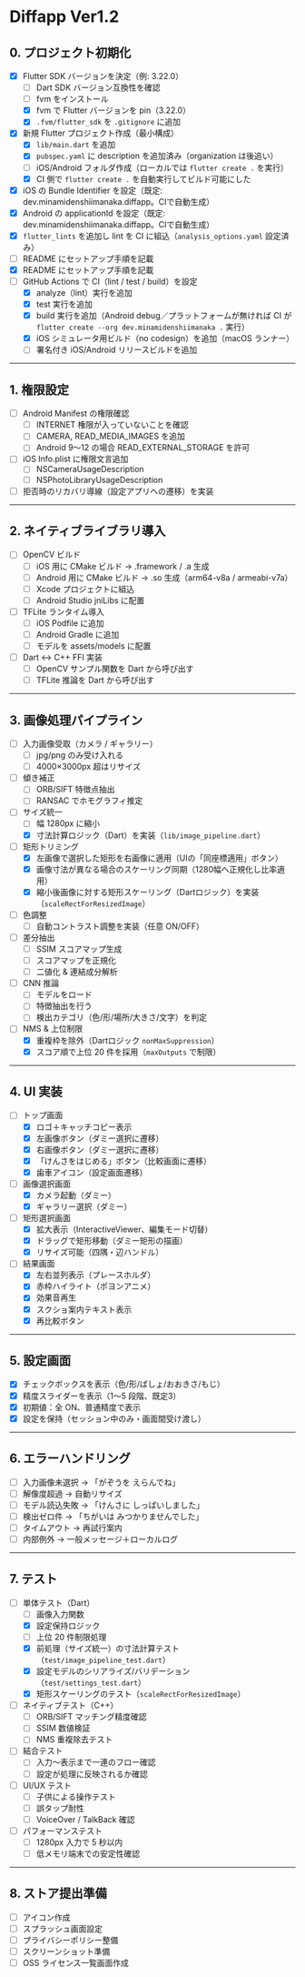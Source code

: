 # Diffapp Ver1.2 
## 0. プロジェクト初期化

- [x] Flutter SDK バージョンを決定（例: 3.22.0）
  - [ ] Dart SDK バージョン互換性を確認
  - [ ] fvm をインストール
  - [x] fvm で Flutter バージョンを pin（3.22.0）
  - [x] `.fvm/flutter_sdk` を `.gitignore` に追加
- [x] 新規 Flutter プロジェクト作成（最小構成）
  - [x] `lib/main.dart` を追加
  - [x] `pubspec.yaml` に description を追加済み（organization は後追い）
  - [ ] iOS/Android フォルダ作成（ローカルでは `flutter create .` を実行）
  - [x] CI 側で `flutter create .` を自動実行してビルド可能にした
 - [x] iOS の Bundle Identifier を設定（既定: dev.minamidenshiimanaka.diffapp。CIで自動生成）
 - [x] Android の applicationId を設定（既定: dev.minamidenshiimanaka.diffapp。CIで自動生成）
- [x] `flutter_lints` を追加し lint を CI に組込（`analysis_options.yaml` 設定済み）
- [ ] README にセットアップ手順を記載
 - [x] README にセットアップ手順を記載
- [ ] GitHub Actions で CI（lint / test / build）を設定
  - [x] analyze（lint）実行を追加
  - [x] test 実行を追加
  - [x] build 実行を追加（Android debug／プラットフォームが無ければ CI が `flutter create --org dev.minamidenshiimanaka .` 実行）
  - [x] iOS シミュレータ用ビルド（no codesign）を追加（macOS ランナー）
  - [ ] 署名付き iOS/Android リリースビルドを追加

---

## 1. 権限設定

- [ ] Android Manifest の権限確認
  - [ ] INTERNET 権限が入っていないことを確認
  - [ ] CAMERA, READ_MEDIA_IMAGES を追加
  - [ ] Android 9〜12 の場合 READ_EXTERNAL_STORAGE を許可
- [ ] iOS Info.plist に権限文言追加
  - [ ] NSCameraUsageDescription
  - [ ] NSPhotoLibraryUsageDescription
- [ ] 拒否時のリカバリ導線（設定アプリへの遷移）を実装

---

## 2. ネイティブライブラリ導入

- [ ] OpenCV ビルド
  - [ ] iOS 用に CMake ビルド → .framework / .a 生成
  - [ ] Android 用に CMake ビルド → .so 生成（arm64-v8a / armeabi-v7a）
  - [ ] Xcode プロジェクトに組込
  - [ ] Android Studio jniLibs に配置
- [ ] TFLite ランタイム導入
  - [ ] iOS Podfile に追加
  - [ ] Android Gradle に追加
  - [ ] モデルを assets/models に配置
- [ ] Dart ↔ C++ FFI 実装
  - [ ] OpenCV サンプル関数を Dart から呼び出す
  - [ ] TFLite 推論を Dart から呼び出す

---

## 3. 画像処理パイプライン

- [ ] 入力画像受取（カメラ / ギャラリー）
  - [ ] jpg/png のみ受け入れる
  - [ ] 4000×3000px 超はリサイズ
- [ ] 傾き補正
  - [ ] ORB/SIFT 特徴点抽出
  - [ ] RANSAC でホモグラフィ推定
- [ ] サイズ統一
  - [ ] 幅 1280px に縮小
  - [x] 寸法計算ロジック（Dart）を実装（`lib/image_pipeline.dart`）
- [ ] 矩形トリミング
  - [x] 左画像で選択した矩形を右画像に適用（UIの「同座標適用」ボタン）
  - [x] 画像寸法が異なる場合のスケーリング同期（1280幅へ正規化し比率適用）
  - [x] 縮小後画像に対する矩形スケーリング（Dartロジック）を実装（`scaleRectForResizedImage`）
- [ ] 色調整
  - [ ] 自動コントラスト調整を実装（任意 ON/OFF）
- [ ] 差分抽出
  - [ ] SSIM スコアマップ生成
  - [ ] スコアマップを正規化
  - [ ] 二値化 & 連結成分解析
- [ ] CNN 推論
  - [ ] モデルをロード
  - [ ] 特徴抽出を行う
  - [ ] 検出カテゴリ（色/形/場所/大きさ/文字）を判定
- [ ] NMS & 上位制限
  - [x] 重複枠を除外（Dartロジック `nonMaxSuppression`）
  - [x] スコア順で上位 20 件を採用（`maxOutputs` で制限）

---

## 4. UI 実装

- [ ] トップ画面
  - [x] ロゴ＋キャッチコピー表示
  - [x] 左画像ボタン（ダミー選択に遷移）
  - [x] 右画像ボタン（ダミー選択に遷移）
  - [x] 「けんさをはじめる」ボタン（比較画面に遷移）
  - [x] 歯車アイコン（設定画面遷移）
- [ ] 画像選択画面
  - [x] カメラ起動（ダミー）
  - [x] ギャラリー選択（ダミー）
- [ ] 矩形選択画面
  - [x] 拡大表示（InteractiveViewer、編集モード切替）
  - [x] ドラッグで矩形移動（ダミー矩形の描画）
  - [x] リサイズ可能（四隅・辺ハンドル）
- [ ] 結果画面
  - [x] 左右並列表示（プレースホルダ）
  - [x] 赤枠ハイライト（ポヨンアニメ）
  - [x] 効果音再生
  - [x] スクショ案内テキスト表示
  - [x] 再比較ボタン

---

## 5. 設定画面

- [x] チェックボックスを表示（色/形/ばしょ/おおきさ/もじ）
- [x] 精度スライダーを表示（1〜5 段階、既定3）
- [x] 初期値：全 ON、普通精度で表示
- [x] 設定を保持（セッション中のみ・画面間受け渡し）

---

## 6. エラーハンドリング

- [ ] 入力画像未選択 → 「がぞうを えらんでね」
- [ ] 解像度超過 → 自動リサイズ
- [ ] モデル読込失敗 → 「けんさに しっぱいしました」
- [ ] 検出ゼロ件 → 「ちがいは みつかりませんでした」
- [ ] タイムアウト → 再試行案内
- [ ] 内部例外 → 一般メッセージ＋ローカルログ

---

## 7. テスト

- [ ] 単体テスト（Dart）
  - [ ] 画像入力関数
  - [x] 設定保持ロジック
  - [ ] 上位 20 件制限処理
  - [x] 前処理（サイズ統一）の寸法計算テスト（`test/image_pipeline_test.dart`）
  - [x] 設定モデルのシリアライズ/バリデーション（`test/settings_test.dart`）
  - [x] 矩形スケーリングのテスト（`scaleRectForResizedImage`）
- [ ] ネイティブテスト（C++）
  - [ ] ORB/SIFT マッチング精度確認
  - [ ] SSIM 数値検証
  - [ ] NMS 重複除去テスト
- [ ] 結合テスト
  - [ ] 入力〜表示まで一連のフロー確認
  - [ ] 設定が処理に反映されるか確認
- [ ] UI/UX テスト
  - [ ] 子供による操作テスト
  - [ ] 誤タップ耐性
  - [ ] VoiceOver / TalkBack 確認
- [ ] パフォーマンステスト
  - [ ] 1280px 入力で 5 秒以内
  - [ ] 低メモリ端末での安定性確認

---

## 8. ストア提出準備

- [ ] アイコン作成
- [ ] スプラッシュ画面設定
- [ ] プライバシーポリシー整備
- [ ] スクリーンショット準備
- [ ] OSS ライセンス一覧画面作成
